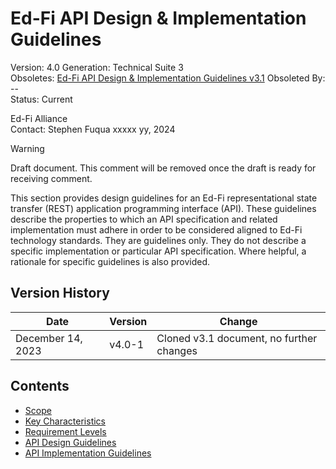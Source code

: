 # Ed-Fi API Design & Implementation Guidelines  

Version: 4.0
Generation: Technical Suite 3  
Obsoletes: [Ed-Fi API Design & Implementation Guidelines v3.1](../v3.1)
Obsoleted By: --  
Status: Current

Ed-Fi Alliance  
Contact: Stephen Fuqua
xxxxx yy, 2024

> [!WARNING]
> Draft document. This comment will be removed once the draft is ready for 
> receiving comment.

This section provides design guidelines for an Ed-Fi representational state
transfer (REST) application programming interface (API). These guidelines
describe the properties to which an API specification and related implementation
must adhere in order to be considered aligned to Ed-Fi technology standards.
They are guidelines only. They do not describe a specific implementation or
particular API specification. Where helpful, a rationale for specific guidelines
is also provided.

## Version History

| Date              | Version | Change                                   |
| ----------------- | ------- | ---------------------------------------- |
| December 14, 2023 | v4.0-1  | Cloned v3.1 document, no further changes |

## Contents

* [Scope](SCOPE.md)
* [Key Characteristics](KEY-CHARACTERISTICS.md)
* [Requirement Levels](REQUIREMENT-LEVELS.md)
* [API Design Guidelines](API-DESIGN-GUIDELINES/README.md)
* [API Implementation Guidelines](API-IMPLEMENTATION-GUIDELINES/README.md)
